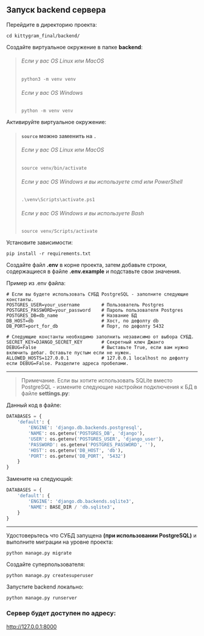 ## Запуск backend сервера

Перейдите в директорию проекта:

```shell
cd kittygram_final/backend/
```

Создайте виртуальное окружение в папке **backend**:

>###### Если у вас OS Linux или MacOS
>```shell
>python3 -m venv venv
>```
>###### Если у вас OS Windows
>```shell
>python -m venv venv
>```

Активируйте виртуальное окружение:  

>#### `source` можно заменить на `.`
>   
>###### Если у вас OS Linux или MacOS
>```shell
>source venv/bin/activate
>```
>###### Если у вас OS Windows и вы используете cmd или PowerShell
>```shell
>.\venv\Scripts\activate.ps1
>```
>###### Если у вас OS Windows и вы используете Bash
>```shell
>source venv/Scripts/activate
>```

Установите зависимости:

```shell
pip install -r requirements.txt
```

Создайте файл **.env** в корне проекта, затем добавьте строки,
содержащиеся в файле **.env.example** и подставьте свои значения.

Пример из .env файла:

```dotenv
# Если вы будете использовать СУБД PostgreSQL - заполните следующие константы.
POSTGRES_USER=your_username        # Пользователь Postgres
POSTGRES_PASSWORD=your_password    # Пароль пользователя Postgres
POSTGRES_DB=db_name                # Название БД
DB_HOST=db                         # Хост, по дефолту db
DB_PORT=port_for_db                # Порт, по дефолту 5432

# Следующие константы необходимо заполнить независимо от выбора СУБД.
SECRET_KEY=DJANGO_SECRET_KEY       # Секретный ключ Джанго
DEBUG=False                        # Выставьте True, если вам нужно включить дебаг. Оставьте пустым если не нужен.
ALLOWED_HOSTS=127.0.0.1            # 127.0.0.1 localhost по дефолту если DEBUG=False. Разделите адреса пробелами.
```

***

>Примечание. Если вы хотите использовать SQLite вместо PostgreSQL - измените
следующие настройки подключения к БД в файле **settings.py**:

Данный код в файле:

```python
DATABASES = {
    'default': {
        'ENGINE': 'django.db.backends.postgresql',
        'NAME': os.getenv('POSTGRES_DB', 'django'),
        'USER': os.getenv('POSTGRES_USER', 'django_user'),
        'PASSWORD': os.getenv('POSTGRES_PASSWORD', ''),
        'HOST': os.getenv('DB_HOST', 'db'),
        'PORT': os.getenv('DB_PORT', '5432')
    }
}
```

Замените на следующий:

```python
DATABASES = {
    'default': {
        'ENGINE': 'django.db.backends.sqlite3',
        'NAME': BASE_DIR / 'db.sqlite3',
    }
}
```

***

Удостоверьтесь что СУБД запущена **(при использовании PostgreSQL)**
и выполните миграции на уровне проекта:

```shell
python manage.py migrate
```

Создайте суперпользователя:  

```shell
python manage.py createsuperuser
```

Запустите backend локально:

```shell
python manage.py runserver
```

### Сервер будет доступен по адресу:
http://127.0.0.1:8000
